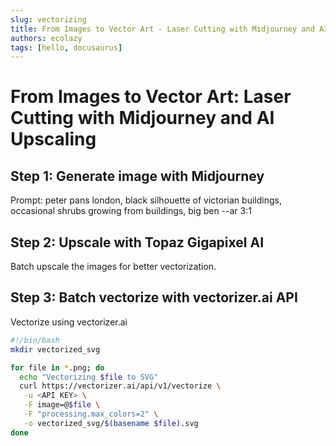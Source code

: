 ```yaml
---
slug: vectorizing
title: From Images to Vector Art - Laser Cutting with Midjourney and AI Upscaling
authors: ecolazy
tags: [hello, docusaurus]
---
```


# From Images to Vector Art: Laser Cutting with Midjourney and AI Upscaling
## Step 1: Generate image with Midjourney

Prompt: peter pans london, black silhouette of victorian buildings, occasional shrubs growing from buildings, big ben --ar 3:1

##  Step 2: Upscale with Topaz Gigapixel AI
Batch upscale the images for better vectorization.

##  Step 3: Batch vectorize with vectorizer.ai API
Vectorize using vectorizer.ai
``` bash
#!/bin/bash
mkdir vectorized_svg

for file in *.png; do
  echo "Vectorizing $file to SVG"
  curl https://vectorizer.ai/api/v1/vectorize \
   -u <API KEY> \
   -F image=@$file \
   -F "processing.max_colors=2" \
   -o vectorized_svg/$(basename $file).svg
done


```


